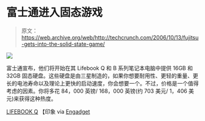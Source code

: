 # 富士通进入固态游戏

> 原文：<https://web.archive.org/web/http://techcrunch.com/2006/10/13/fujitsu-gets-into-the-solid-state-game/>

![](img/46013c8c56122102e1421134634bb130.png)

富士通宣布，他们将开始在其 Lifebook Q 和 B 系列笔记本电脑中提供 16GB 和 32GB 固态硬盘。这些硬盘是由三星制造的，如果你想要耐用性、更轻的重量、更长的电池寿命以及理论上更快的启动速度，你会想要一个。不过，价格是一个值得考虑的因素。你将多花 84，000 英镑/ 168，000 英镑(约 703 美元/ 1，406 美元)来获得这种热度。

[LIFEBOOK Q](https://web.archive.org/web/20161105084851/http://64.233.179.104/translate_c?&u=http://pc.watch.impress.co.jp/docs/2006/1013/fujitsu1.htm) 【印象 via [Engadget](https://web.archive.org/web/20161105084851/http://www.engadget.com/2006/10/13/fujitsus-lifebook-q-and-b-laptops-get-32gb-ssd/)